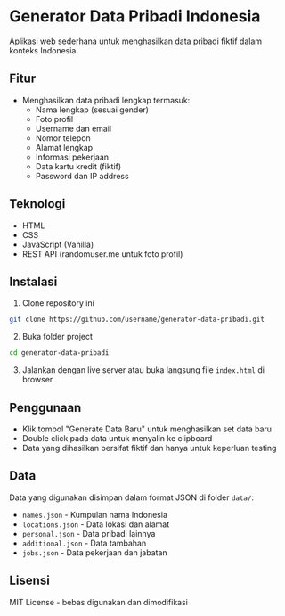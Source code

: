 # Generator Data Pribadi Indonesia

Aplikasi web sederhana untuk menghasilkan data pribadi fiktif dalam konteks Indonesia.

## Fitur

- Menghasilkan data pribadi lengkap termasuk:
    - Nama lengkap (sesuai gender)
    - Foto profil
    - Username dan email
    - Nomor telepon
    - Alamat lengkap
    - Informasi pekerjaan
    - Data kartu kredit (fiktif)
    - Password dan IP address

## Teknologi

- HTML
- CSS
- JavaScript (Vanilla)
- REST API (randomuser.me untuk foto profil)

## Instalasi

1. Clone repository ini
```bash
git clone https://github.com/username/generator-data-pribadi.git
```

2. Buka folder project
```bash
cd generator-data-pribadi
```

3. Jalankan dengan live server atau buka langsung file `index.html` di browser

## Penggunaan

- Klik tombol "Generate Data Baru" untuk menghasilkan set data baru
- Double click pada data untuk menyalin ke clipboard
- Data yang dihasilkan bersifat fiktif dan hanya untuk keperluan testing

## Data

Data yang digunakan disimpan dalam format JSON di folder `data/`:
- `names.json` - Kumpulan nama Indonesia
- `locations.json` - Data lokasi dan alamat
- `personal.json` - Data pribadi lainnya
- `additional.json` - Data tambahan
- `jobs.json` - Data pekerjaan dan jabatan

## Lisensi

MIT License - bebas digunakan dan dimodifikasi